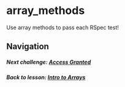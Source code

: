 # array_methods
Use array methods to pass each RSpec test!  

## Navigation  
##### Next challenge: [Access Granted](https://github.com/Coderdotnew/intro_web_apps_dgm/tree/master/05_class/01_intro_to_arrays/code/02_access_granted)
##### Back to lesson: [Intro to Arrays](https://github.com/Coderdotnew/intro_web_apps_dgm/tree/master/05_class/01_intro_to_arrays)  